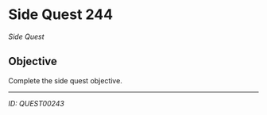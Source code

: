 # Side Quest 244

*Side Quest*

## Objective
Complete the side quest objective.

---
*ID: QUEST00243*